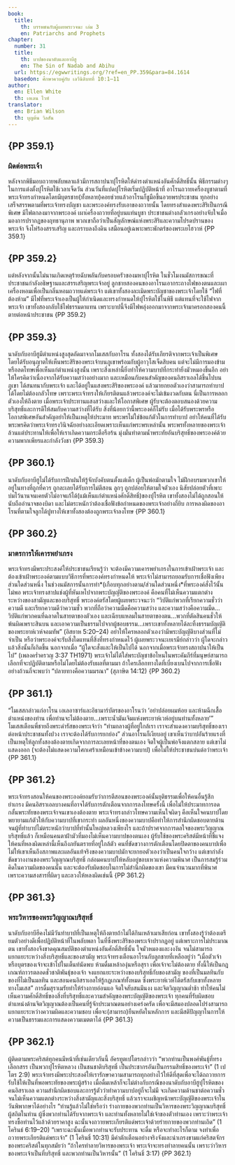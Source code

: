```yaml
---
book:
  title:
    th: บรรพชนกับผู้เผยพระวจนะ เล่ม 3
    en: Patriarchs and Prophets
chapter:
  number: 31
  title:
    th: บาปของนาดับและอาบีฮู
    en: The Sin of Nadab and Abihu
  url: https://egwwritings.org/?ref=en_PP.359&para=84.1614
  basedon: ศึกษาควบคู่กับ เลวีนิติบทที่ 10:1–11
author:
  en: Ellen White
  th: เอเลน ไวท์
translator:
  en: Brian Wilson
  th: บุญต้น วิลสัน
---
```


## {PP 359.1}

### ผิดต่อพระเจ้า

หลังจากพิธีมอบถวายพลับพลาแล้วมีการสถาปนาปุโรหิตให้ดำรงตำแหน่งอันศักดิ์สิทธิ์นั้น พิธีกรรมต่างๆ ในการแต่งตั้งปุโรหิตใช้เวลาเจ็ดวัน ส่วนวันที่แปดปุโรหิตเริ่มปฏิบัติหน้าที่ อาโรนถวายเครื่องบูชาตามที่พระเจ้าทรงกำหนดโดยมีบุตรชาย(ทั้งหลาย)คอยช่วยแล้วอาโรนก็ชูมือขึ้นอวยพรประชาชน ทุกอย่างเสร็จสรรพตามที่พระเจ้าทรงบัญชา และพระองค์ทรงรับเอาของถวายนั้น โดยทรงสำแดงพระสิริเป็นกรณีพิเศษ มีไฟตกลงมาจากพระองค์ เผาเ่ครื่องถวายที่อยู่บนแท่นบูชา ประชาชนต่างกลัวเกรงอย่างจับใจเมื่อมองการปรากฏของฤทธานุภาพ พวกเขาถือว่าเป็นสัญลักษณ์แห่งพระสิริและความโปรดปรานของพระเจ้า จึงโห่ร้องสรรเสริญ และกราบลงถึงดิน เสมือนอยู่เฉพาะพระพักตร์ของพระเยโฮวาห์ {PP 359.1}

## {PP 359.2}

แต่หลังจากนั้นไม่นานเกิดเหตุร้ายฉับพลันกับครอบครัวของมหาปุโรหิต ในชั่วโมงนมัสการขณะที่ประชาชนกำลังอธิษฐานและสรรเสริญพระเจ้าอยู่ ลูกชายสองคนของอาโรนเอากระถางไฟของตนและเผาเครื่องหอมเพื่อเป็นกลิ่นหอมถวายแด่พระเจ้า แต่เขาทั้งสองละเมิดพระบัญชาของพระเจ้าโดยใช้ “ไฟที่ต้องห้าม” มีไฟที่พระเจ้าเองเป็นผู้ให้กำเนิดและทรงกำหนดให้ปุโรหิตใช้ในพิธี แต่แทนที่จะใช้ไฟจากพระเจ้า เขาทั้งสองกลับใช้ไฟธรรมดาแทน เพราะบาปนี้จึงมีไฟพลุ่งออกมาจากพระเจ้ามาครอกสองคนนี้ตายต่อหน้าประชาชน {PP 359.2}

## {PP 359.3}

นาดับกับอาบีฮูมีตำแหน่งสูงสุดถัดมาจากโมเสสกับอาโรน ทั้งสองได้รับเกียรติจากพระเจ้าเป็นพิเศษ โดยได้รับอนุญาตให้เห็นพระสิริของพระเจ้าบนภูเขาพร้อมกับผู้อาวุโสเจ็ดสิบคน แต่จะไม่มีการมองข้ามหรือลดโทษเพื่อเห็นแก่ตำแหน่งสูงนั้น เพราะสิ่งเหล่านี้ยิ่งทำให้ความบาปที่กระทำยิ่งมัวหมองขึ้นอีก อย่าให้ใครคิดว่าเนื่องจากได้รับความสว่างอย่างมาก และเหมือนกับคนสำคัญของคนอิสราเอลได้ขึ้นไปบนภูเขา ได้สนทนากับพระเจ้า และได้อยู่ในแสงพระสิริของพระองค์ แล้วมายกยอตัวเองว่าสามารถทำบาปได้โดยไม่ต้องกลัวโทษ เพราะพระเจ้าทรงให้เกียรติตนแล้วพระองค์จะไม่เข้มงวดกับตน นี่เป็นการหลอกตัวเองให้ถึงตาย เมื่อพระเจ้าประทานแสงสว่างและให้โอกาสพิเศษ ผู้รับจะต้องตอบสนองด้วยความบริสุทธิ์และการดีให้สมกับความสว่างที่ได้รับ สิ่งที่น้อยกว่านี้พระองค์ก็ไม่รับ เมื่อได้รับพระพรหรือโอกาสพิเศษอันสำคัญอย่าให้เป็นเหตุให้ประมาท พระพรไม่ใช่ข้อแก้ตัวในการทำบาป อย่าให้คนที่ได้รับพระพรคิดว่าพระเจ้าทรงวินิจฉัยอย่างละเอียดเพราะเห็นแก่พระพรเหล่านั้น พระพรทั้งหลายของพระเจ้าล้วนแต่ประทานให้เพื่อให้เราเกิดความกระตือรือร้น มุ่งมั่นทำตามน้ำพระทัยอันบริสุทธิ์ของพระองค์ด้วยความพากเพียรและกำลังวังชา {PP 359.3}

## {PP 360.1}

นาดับกับอาบีฮูไม่ได้รับการฝึกฝนให้รู้จักบังคับตนตั้งแต่เด็ก ผู้เป็นพ่อมักตามใจ ไม่ฝึกอบรมพวกเขาให้อยู่ในทางที่ถูกที่ควร ถูกละเลยได้รับการไม่ตีสอน ลูกๆ ถูกปล่อยให้ตามใจตัวเอง นิสัยปล่อยตัวที่เพาะบ่มไว้นานจนเคยตัวไม่อาจแก้ได้(แม้เห็นแก่ตำแหน่งศักดิ์สิทธิ์)ของปุโรหิต เขาทั้งสองไม่ได้ถูกสอนให้นับถืออำนาจของบิดา และไม่ตระหนักว่าต้องเชื่อฟังข้อกำหนดของพระเจ้าอย่างถี่ยิบ การหลงผิดของอาโรนที่ตามใจลูกได้ปูทางให้เขาทั้งสองต้องถูกพระเจ้าลงโทษ {PP 360.1}

## {PP 360.2}

### มาตรการให้เคารพยำเกรง

พระเจ้าทรงมีพระประสงค์ให้ประชาชนเรียนรู้ว่า จะต้องมีความเคารพยำเกรงในการเข้าเฝ้าพระเจ้า และต้องเข้าเฝ้าพระองค์ตามแบบวิธีการที่พระองค์ทรงกำหนดให้ พระเจ้าไม่สามารถยอมรับการเชื่อฟังเพียงส่วนใดส่วนหนึ่ง ในช่วงนมัสการนั้นการทำ*(เกือบทุกอย่างตาม/ส่วนใดส่วนหนึ่ง*ที่พระองค์สั่งไว้นั้นไม่พอ พระเจ้าทรงสาปแช่งผู้ที่หันเหไปจากพระบัญญัติของพระองค์ คือคนที่ไม่เห็นความแตกต่างระหว่างของสามัญและของบริสุทธิ์ พระองค์ตรัสโดยผู้เผยพระวจนะว่า “วิบัติแก่พวกที่เรียกความชั่วว่าความดี และเรียกความดีว่าความชั่ว พวกที่ถือว่าความมืดคือความสว่าง และความสว่างคือความมืด…วิบัติแก่พวกคนที่ฉลาดในสายตาของตัวเอง และเฉียบแหลมในสายตาของตน…พวกที่ตัดสินคนชั่วให้พ้นผิดเพราะสินบน และเอาความเป็นธรรมไปจากผู้ชอบธรรม…เพราะเขาทั้งหลายได้ละทิ้งธรรมบัญญัติของพระยาห์เวห์จอมทัพ” (อิสยาห 5:20–24) อย่าให้ใครหลอกตัวเองว่ามีพระบัญญัติบางส่วนที่ไม่จำเป็น หรือว่าพระองค์จะรับสิ่งใดแทนที่สิ่งที่ทรงกำหนดไว้ ผู้เผยพระวจนะเยเรมีย์กล่าวว่า ผู้ใดจะกล่าว แล้วสิ่งนั้นก็เกิดขึ้น นอกจากเมื่อ “ผู้ใดจะสั่งและให้เป็นไปได้ นอกจากเมื่อพระเจ้าทรงสถาปนาให้เป็นไป” (เพลงคร่ำครวญ 3:37 TH1971) พระเจ้าไม่ได้ใส่พระบัญชาข้อไหนในพระคัมภีร์ที่มนุษย์สามารถเลือกที่จะปฏิบัติตามหรือไม่โดยไม่ต้องรับผลที่ตามมา ถ้าใครเลือกทางใดที่เบี่ยงเบนไปจากการเชื่อฟังอย่างถ้วนถี่จะพบว่า “ปลายทางคือความมรณา” (สุภาษิต 14:12) {PP 360.2}

## {PP 361.1}

“โมเสสกล่าวแก่อาโรน เอเลอาซาร์และอิธามาร์บัตรของอาโรนว่า ‘อย่าปล่อยผมห้อย และห้ามฉีกเสื้อตำแหน่งของท่าน เพื่อท่านจะไม่ต้องตาย…เพราะน้ำมันเจิมแห่งพระยาห์เวห์อยู่บนท่านทั้งหลาย’”<!--เลวีนิติ 10:6--> โมเสสเตือนพี่ชายถึงพระดำรัสของพระเจ้าว่า “ท่ามกลางผู้ที่อยู่ใกล้เรา เราจะสำแดงความบริสุทธิ์ของเรา ต่อหน้าประชาชนทั้งปวง เราจะต้องได้รับการยกย่อง”<!--เลวีนิติ 10:3--> ส่วนอาโรนก็เงียบอยู่ เขาเห็นว่าบาปอันร้ายแรงที่เป็นเหตุให้ลูกทั้งสองต้องตายเกิดจากการละเลยหน้าที่ของตนเอง จิตใจผู้เป็นพ่อจึงแตกสลาย แต่เขาไม่แสดงออก (จะต้องไม่แสดงความโศกเศร้าเหมือนเข้าข้างความบาป) เพื่อไม่ให้ประชาชนบ่นต่อว่าพระเจ้า {PP 361.1}

## {PP 361.2}

พระเจ้าทรงสอนให้คนของพระองค์ยอมรับว่าการตีสอนของพระองค์นั้นยุติธรรมเพื่อให้คนอื่นรู้สึกยำเกรง มีคนอิสราเอลบางคนที่อาจได้รับการตักเตือนจากการลงโทษครั้งนี้ เพื่อไม่ให้ประมาทการอดกลั้นพระทัยของพระเจ้าจนเขาเองต้องตาย พระเจ้าทรงกล่าวโทษความเห็นใจผิดๆ คือเห็นใจคนบาปโดยพยายามแก้ตัวให้กับความบาปที่เขากระทำ ผลอันหนึ่งของความบาปคือทำให้การสำนึกผิดชอบตายด้าน จนผู้ที่ทำบาปไม่ตระหนักว่าบาปที่ทำนั้นใหญ่หลวงเพียงไร และถ้าปราศจากการดลใจของพระวิญญาณบริสุทธิ์แล้ว ก็เหมือนคนตาฝ้ามัวที่มองไม่เห็นความบาปของตนเอง ผู้รับใช้ของพระคริสต์มีหน้าที่ชี้แจงให้คนที่หลงผิดเหล่านี้เห็นถึงภยันตรายที่อยู่ใกล้ตัว คนที่ขัดขวางการตักเตือนโดยปิดตาของคนบาปเพื่อไม่ให้เขาเห็นถึงสภาพและผลอันแท้จริงของความบาปมักจะยกยอตัวเองว่าเป็นคนใจกว้าง แต่เขากำลังขัดขวางงานของพระวิญญาณบริสุทธิ์ กล่อมคนบาปให้หลับอยู่ขอบเหวแห่งความพินาศ เป็นการสมรู้ร่วมคิดในความผิดของคนนั้น และจะต้องรับผิดชอบในการไม่สำนึกผิดของเขา มีคนจำนวนมากที่พินาศเพราะความสงสารที่ผิดๆ และลวงให้หลงผิดเช่นนี้ {PP 361.2}

## {PP 361.3}

### พระวิหารของพระวิญญาณบริสุทธิ์

นาดับกับอาบีฮีคงไม่มีวันทำบาปที่เป็นเหตุให้ถึงตายถ้าไม่ได้กินเหล้าเมาเสียก่อน เขาทั้งสองรู้ว่าต้องเตรียมตัวอย่างดีเพื่อปฏิบัติหน้าที่ในพลับพลา ในที่ซึ่งพระสิริของพระเจ้าปรากฏอยู่ แต่เพราะการไม่ประมาณตน เขาทั้งสองจึงขาดคุณสมบัติของตำแหน่งอันศักดิ์สิทธิ์นั้น ใจมัวหมองและงงงัน จนไม่สามารถแยกแยะระหว่างสิ่งบริสุทธิ์และของสามัญ  พระเจ้าทรงเตือนอาโรนกับลูกชายที่เหลืออยู่ว่า “เมื่อตัวเจ้าหรือบุตรของเจ้าจะเข้าไปในเต็นท์นัดพบ ห้ามดื่มเหล้าองุ่นหรือสุรา เพื่อเจ้าจะไม่ต้องตาย ทั้งนี้ให้เป็นกฎเกณฑ์ถาวรตลอดชั่วชาติพันธุ์ของเจ้า จงแยกแยะระหว่างของบริสุทธิ์กับของสามัญ ของที่เป็นมลทินกับของที่ไม่เป็นมลทิน และสอนคนอิสราเอลให้รู้กฎเกณฑ์ทั้งหมด ซึ่งพระยาห์เวห์ได้ตรัสกับเขาทั้งหลายทางโมเสส”<!--เลวีนิติ 10:9–11--> การดื่มสุราเมรัยทำให้ร่างกายอ่อนแอ จิตใจสับสนมึนงง และจิตวิญญาณต่ำช้า ทำให้คนไม่เห็นความศักดิ์สิทธิ์ของสิ่งที่บริสุทธิ์และความสำคัญของพระบัญญัติของพระเจ้า ทุกคนที่รับผิดชอบตำแหน่งด้านจิตวิญญาณต้องเป็นคนที่รู้จักประมาณตนอย่างเคร่งครัด เพื่อจะมีสมองปลอดโปร่งสามารถแยกแยะระหว่างความผิดและความชอบ เพื่อจะ(สามารถ)ยืนหยัดในหลักการ และมีสติปัญญาในการให้ความเป็นธรรมและการแสดงความเมตตาได้ {PP 361.3}

## {PP 362.1}

ผู้ติดตามพระคริสต์ทุกคนมีหน้าที่เช่นเดียวกันนี้ อัครทูตเปโตรกล่าวว่า “พวกท่านเป็นพงศ์พันธุ์ที่ทรงเลือกสรร เป็นพวกปุโรหิตหลวง เป็นชนชาติบริสุทธิ์ เป็นประชากรอันเป็นกรรมสิทธิ์ของพระเจ้า” (1 เปโตร 2:9) พระเจ้าทรงมีพระประสงค์ให้เรารักษาความสามารถทุกอย่างไว้ให้ดีที่สุดเพื่อจะได้ถถวายการรับใช้ให้เป็นที่พอพระทัยของพระผู้สร้าง เมื่อดื่มเหล้าก็จะไม่ต่างกับกรณีของนาดับกับอาบีฮูปุโรหิตของคนอิสราเอล ความสำนึกผิดชอบและการรู้ตัวว่าทำความบาปอยู่ก็จะไม่มี จะเกิดความด้านชาต่อความชั่ว จนไม่เห็นความแตกต่างระหว่างสิ่งสามัญและสิ่งบริสุทธิ์ แล้วเราจะเผชิญหน้าพระบัญญัติของพระเจ้าในวันพิพากษาได้อย่างไร “ท่านรู้แล้วไม่ใช่หรือว่า ร่างกายของพวกท่านเป็นวิหารของพระวิญญาณบริสุทธิ์ผู้สถิตในท่าน  ผู้ซึ่งพวกท่านได้รับจากพระเจ้า และท่านทั้งหลายไม่ใช่เจ้าของตัวท่านเอง เพราะว่าพระเจ้าทรงซื้อท่านไว้แล้วด้วยราคาสูง ฉะนั้นจงถวายพระเกียรติแด่พระเจ้าด้วยร่ายกายของพวกท่านเถิด” (1 โครินธ์ 6:19–20) “เพราะฉะนั้นเมื่อพวกท่านจะรับประทาน จะดื่ม หรือจะทำอะไรก็ตาม จงทำเพื่อถวายพระเกียรติแด่พระเจ้า” (1 โครินธิ์ 10:31) มีคำตักเตือนอย่างจริงจังและน่าเกรงขามแก่คริสตจักรของพระคริสต์ในทุกสมัยว่า “ถ้าใครทำลายวิหารของพระเจ้า พระเจ้าจะทรงทำลายคนนั้น เพราะว่าวิหารของพระเจ้าเป็นที่บริสุทธิ์ และพวกท่านเป็นวิหารนั้น” (1 โครินธิ์ 3:17) {PP 362.1}